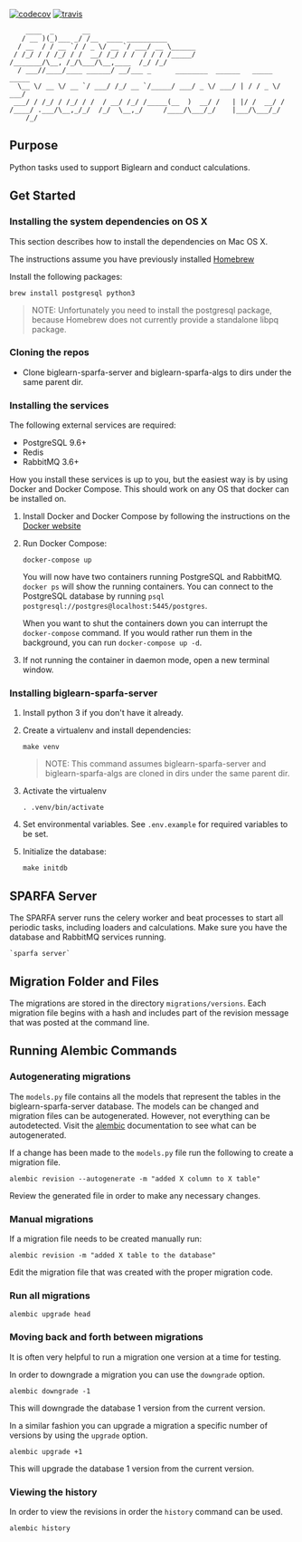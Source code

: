 [![codecov](https://codecov.io/gh/openstax/biglearn-sparfa-server/branch/master/graph/badge.svg)](https://codecov.io/gh/openstax/biglearn-sparfa-server)
[![travis](https://travis-ci.org/openstax/biglearn-sparfa-server.svg?branch=master)](https://travis-ci.org/openstax/biglearn-sparfa-server)

        ____  _       __
       / __ )(_)___ _/ /__  ____ __________
      / __  / / __ `/ / _ \/ __ `/ ___/ __ \______
     / /_/ / / /_/ / /  __/ /_/ / /  / / / /_____/
    /_______/\__, /_/\___/\__,____  /_/ /_/
      / ___//____/____ ______/ __/___ _      ________  ______   _____  _____
      \__ \/ __ \/ __ `/ ___/ /_/ __ `/_____/ ___/ _ \/ ___/ | / / _ \/ ___/
     ___/ / /_/ / /_/ / /  / __/ /_/ /_____(__  )  __/ /   | |/ /  __/ /
    /____/ .___/\__,_/_/  /_/  \__,_/     /____/\___/_/    |___/\___/_/
        /_/

## Purpose

Python tasks used to support Biglearn and conduct calculations.

## Get Started

### Installing the system dependencies on OS X

This section describes how to install the dependencies on Mac OS X.

The instructions assume you have previously installed [Homebrew](http://brew.sh/)

Install the following packages:

`brew install postgresql python3`

> NOTE: Unfortunately you need to install the postgresql package,
        because Homebrew does not currently provide a standalone libpq package.

### Cloning the repos

- Clone biglearn-sparfa-server and biglearn-sparfa-algs to dirs under the same parent dir.

### Installing the services

The following external services are required:

- PostgreSQL 9.6+
- Redis
- RabbitMQ 3.6+

How you install these services is up to you, but the easiest way is by using
Docker and Docker Compose. This should work on any OS that docker can be installed on.

1.  Install Docker and Docker Compose by following the instructions on the
    [Docker website](https://docs.docker.com/compose/install/)

2.  Run Docker Compose:

    `docker-compose up`

    You will now have two containers running PostgreSQL and RabbitMQ.
    `docker ps` will show the running containers.
    You can connect to the PostgreSQL database by running
    `psql postgresql://postgres@localhost:5445/postgres`.

    When you want to shut the containers down you can interrupt the `docker-compose` command.
    If you would rather run them in the background, you can run `docker-compose up -d`.

3. If not running the container in daemon mode, open a new terminal window.

### Installing biglearn-sparfa-server

1. Install python 3 if you don't have it already.

2. Create a virtualenv and install dependencies:

    `make venv`

    > NOTE: This command assumes biglearn-sparfa-server and biglearn-sparfa-algs
            are cloned in dirs under the same parent dir.

3. Activate the virtualenv

    `. .venv/bin/activate`

4. Set environmental variables. See `.env.example` for required variables to be set.

5. Initialize the database:

    `make initdb`

## SPARFA Server

The SPARFA server runs the celery worker and beat processes to start
all periodic tasks, including loaders and calculations.
Make sure you have the database and RabbitMQ services running.

    `sparfa server`

## Migration Folder and Files

The migrations are stored in the directory `migrations/versions`.
Each migration file begins with a hash and includes part of the
revision message that was posted at the command line.

## Running Alembic Commands

### Autogenerating migrations

The `models.py` file contains all the models that represent
the tables in the biglearn-sparfa-server database.
The models can be changed and migration files can be autogenerated.
However, not everything can be autodetected.
Visit the [alembic](http://alembic.zzzcomputing.com/en/latest/autogenerate.html#what-does-autogenerate-detect-and-what-does-it-not-detect) documentation to see what can be autogenerated.

If a change has been made to the `models.py` file run the following to create a migration file.

`alembic revision --autogenerate -m "added X column to X table"`

Review the generated file in order to make any necessary changes.

### Manual migrations

If a migration file needs to be created manually run:

`alembic revision -m "added X table to the database"`

Edit the migration file that was created with the proper migration code.

### Run all migrations

`alembic upgrade head`

### Moving back and forth between migrations

It is often very helpful to run a migration one version at a time for testing.

In order to downgrade a migration you can use the `downgrade` option.

`alembic downgrade -1`

This will downgrade the database 1 version from the current version.

In a similar fashion you can upgrade a migration a specific number of versions by using the `upgrade` option.

`alembic upgrade +1`

This will upgrade the database 1 version from the current version.

### Viewing the history

In order to view the revisions in order the `history` command can be used.

`alembic history`
